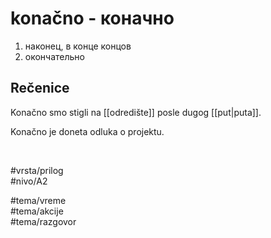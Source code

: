 # konačno - коначно

1. наконец, в конце концов  
2. окончательно

## Rečenice

Konačno smo stigli na [[odredište]] posle dugog [[put|puta]].  

Konačno je doneta odluka o projektu.

<br>

#vrsta/prilog  
#nivo/A2  

#tema/vreme  
#tema/akcije  
#tema/razgovor
